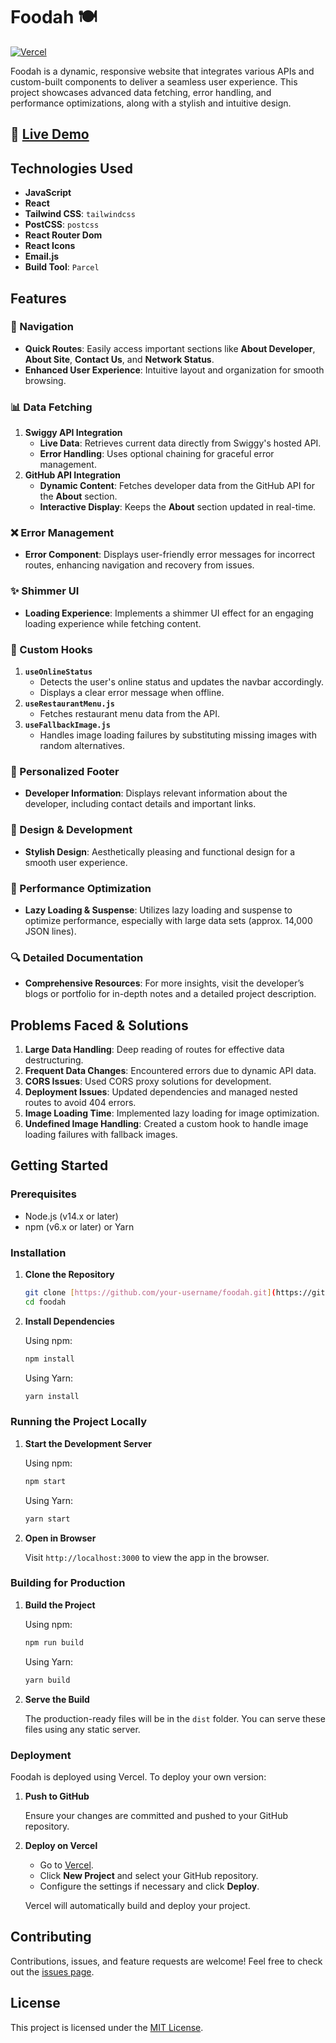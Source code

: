 # Foodah 🍽️

[![Vercel](https://img.shields.io/badge/Hosted%20on-Vercel-blue.svg)](https://foodah.vercel.app/)

Foodah is a dynamic, responsive website that integrates various APIs and custom-built components to deliver a seamless user experience. This project showcases advanced data fetching, error handling, and performance optimizations, along with a stylish and intuitive design.

## 🚀 [Live Demo](https://foodah.vercel.app/)

## Technologies Used

- **JavaScript**
- **React**
- **Tailwind CSS**: `tailwindcss`
- **PostCSS**: `postcss`
- **React Router Dom**
- **React Icons**
- **Email.js**
- **Build Tool**: `Parcel`

## Features

### 🧭 Navigation

- **Quick Routes**: Easily access important sections like **About Developer**, **About Site**, **Contact Us**, and **Network Status**.
- **Enhanced User Experience**: Intuitive layout and organization for smooth browsing.

### 📊 Data Fetching

1. **Swiggy API Integration**
   - **Live Data**: Retrieves current data directly from Swiggy's hosted API.
   - **Error Handling**: Uses optional chaining for graceful error management.
2. **GitHub API Integration**
   - **Dynamic Content**: Fetches developer data from the GitHub API for the **About** section.
   - **Interactive Display**: Keeps the **About** section updated in real-time.

### ❌ Error Management

- **Error Component**: Displays user-friendly error messages for incorrect routes, enhancing navigation and recovery from issues.

### ✨ Shimmer UI

- **Loading Experience**: Implements a shimmer UI effect for an engaging loading experience while fetching content.

### 🔄 Custom Hooks

1. **`useOnlineStatus`**
   - Detects the user's online status and updates the navbar accordingly.
   - Displays a clear error message when offline.
2. **`useRestaurantMenu.js`**
   - Fetches restaurant menu data from the API.
3. **`useFallbackImage.js`**
   - Handles image loading failures by substituting missing images with random alternatives.

### 🔗 Personalized Footer

- **Developer Information**: Displays relevant information about the developer, including contact details and important links.

### 🎨 Design & Development

- **Stylish Design**: Aesthetically pleasing and functional design for a smooth user experience.

### 🚀 Performance Optimization

- **Lazy Loading & Suspense**: Utilizes lazy loading and suspense to optimize performance, especially with large data sets (approx. 14,000 JSON lines).

### 🔍 Detailed Documentation

- **Comprehensive Resources**: For more insights, visit the developer’s blogs or portfolio for in-depth notes and a detailed project description.

## Problems Faced & Solutions

1. **Large Data Handling**: Deep reading of routes for effective data destructuring.
2. **Frequent Data Changes**: Encountered errors due to dynamic API data.
3. **CORS Issues**: Used CORS proxy solutions for development.
4. **Deployment Issues**: Updated dependencies and managed nested routes to avoid 404 errors.
5. **Image Loading Time**: Implemented lazy loading for image optimization.
6. **Undefined Image Handling**: Created a custom hook to handle image loading failures with fallback images.

## Getting Started

### Prerequisites

- Node.js (v14.x or later)
- npm (v6.x or later) or Yarn

### Installation

1. **Clone the Repository**

   ```bash
   git clone [https://github.com/your-username/foodah.git](https://github.com/AmanSuryavanshi-1/Foodah)
   cd foodah
   ```

2. **Install Dependencies**

   Using npm:

   ```bash
   npm install
   ```

   Using Yarn:

   ```bash
   yarn install
   ```

### Running the Project Locally

1. **Start the Development Server**

   Using npm:

   ```bash
   npm start
   ```

   Using Yarn:

   ```bash
   yarn start
   ```

2. **Open in Browser**

   Visit `http://localhost:3000` to view the app in the browser.

### Building for Production

1. **Build the Project**

   Using npm:

   ```bash
   npm run build
   ```

   Using Yarn:

   ```bash
   yarn build
   ```

2. **Serve the Build**

   The production-ready files will be in the `dist` folder. You can serve these files using any static server.

### Deployment

Foodah is deployed using Vercel. To deploy your own version:

1. **Push to GitHub**

   Ensure your changes are committed and pushed to your GitHub repository.

2. **Deploy on Vercel**

   - Go to [Vercel](https://vercel.com/).
   - Click **New Project** and select your GitHub repository.
   - Configure the settings if necessary and click **Deploy**.

   Vercel will automatically build and deploy your project.

## Contributing

Contributions, issues, and feature requests are welcome! Feel free to check out the [issues page](https://github.com/your-username/foodah/issues).

## License

This project is licensed under the [MIT License](LICENSE).
